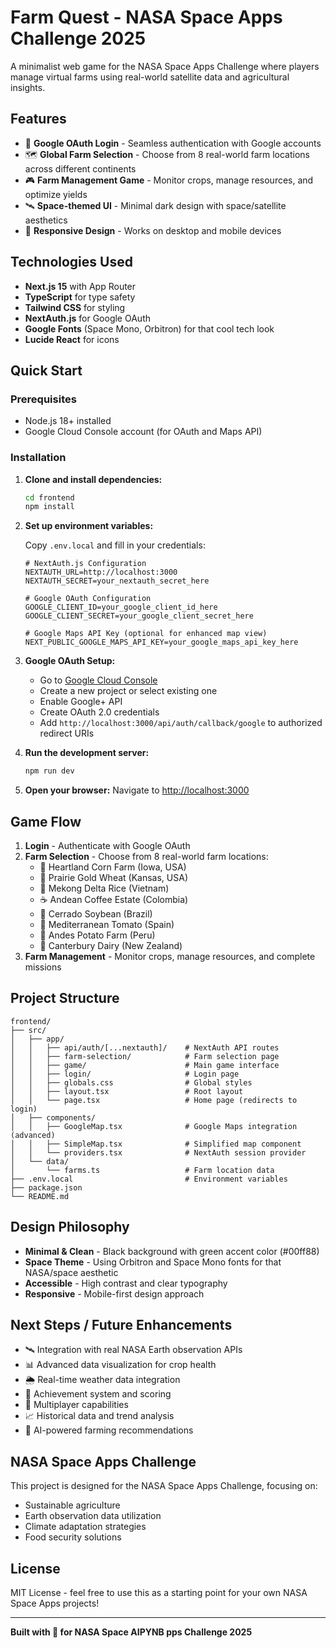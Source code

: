 # Farm Quest - NASA Space Apps Challenge 2025

A minimalist web game for the NASA Space Apps Challenge where players manage virtual farms using real-world satellite data and agricultural insights.

## Features

- 🔐 **Google OAuth Login** - Seamless authentication with Google accounts
- 🗺️ **Global Farm Selection** - Choose from 8 real-world farm locations across different continents
- 🎮 **Farm Management Game** - Monitor crops, manage resources, and optimize yields
- 🛰️ **Space-themed UI** - Minimal dark design with space/satellite aesthetics
- 📱 **Responsive Design** - Works on desktop and mobile devices

## Technologies Used

- **Next.js 15** with App Router
- **TypeScript** for type safety
- **Tailwind CSS** for styling
- **NextAuth.js** for Google OAuth
- **Google Fonts** (Space Mono, Orbitron) for that cool tech look
- **Lucide React** for icons

## Quick Start

### Prerequisites

- Node.js 18+ installed
- Google Cloud Console account (for OAuth and Maps API)

### Installation

1. **Clone and install dependencies:**
   ```bash
   cd frontend
   npm install
   ```

2. **Set up environment variables:**
   
   Copy `.env.local` and fill in your credentials:
   ```env
   # NextAuth.js Configuration
   NEXTAUTH_URL=http://localhost:3000
   NEXTAUTH_SECRET=your_nextauth_secret_here
   
   # Google OAuth Configuration
   GOOGLE_CLIENT_ID=your_google_client_id_here
   GOOGLE_CLIENT_SECRET=your_google_client_secret_here
   
   # Google Maps API Key (optional for enhanced map view)
   NEXT_PUBLIC_GOOGLE_MAPS_API_KEY=your_google_maps_api_key_here
   ```

3. **Google OAuth Setup:**
   - Go to [Google Cloud Console](https://console.cloud.google.com/)
   - Create a new project or select existing one
   - Enable Google+ API
   - Create OAuth 2.0 credentials
   - Add `http://localhost:3000/api/auth/callback/google` to authorized redirect URIs

4. **Run the development server:**
   ```bash
   npm run dev
   ```

5. **Open your browser:**
   Navigate to [http://localhost:3000](http://localhost:3000)

## Game Flow

1. **Login** - Authenticate with Google OAuth
2. **Farm Selection** - Choose from 8 real-world farm locations:
   - 🌽 Heartland Corn Farm (Iowa, USA)
   - 🌾 Prairie Gold Wheat (Kansas, USA)
   - 🍚 Mekong Delta Rice (Vietnam)
   - ☕ Andean Coffee Estate (Colombia)
   - 🫘 Cerrado Soybean (Brazil)
   - 🍅 Mediterranean Tomato (Spain)
   - 🥔 Andes Potato Farm (Peru)
   - 🥛 Canterbury Dairy (New Zealand)
3. **Farm Management** - Monitor crops, manage resources, and complete missions

## Project Structure

```
frontend/
├── src/
│   ├── app/
│   │   ├── api/auth/[...nextauth]/    # NextAuth API routes
│   │   ├── farm-selection/            # Farm selection page
│   │   ├── game/                      # Main game interface
│   │   ├── login/                     # Login page
│   │   ├── globals.css                # Global styles
│   │   ├── layout.tsx                 # Root layout
│   │   └── page.tsx                   # Home page (redirects to login)
│   ├── components/
│   │   ├── GoogleMap.tsx              # Google Maps integration (advanced)
│   │   ├── SimpleMap.tsx              # Simplified map component
│   │   └── providers.tsx              # NextAuth session provider
│   └── data/
│       └── farms.ts                   # Farm location data
├── .env.local                         # Environment variables
├── package.json
└── README.md
```

## Design Philosophy

- **Minimal & Clean** - Black background with green accent color (#00ff88)
- **Space Theme** - Using Orbitron and Space Mono fonts for that NASA/space aesthetic
- **Accessible** - High contrast and clear typography
- **Responsive** - Mobile-first design approach

## Next Steps / Future Enhancements

- 🛰️ Integration with real NASA Earth observation APIs
- 📊 Advanced data visualization for crop health
- 🌦️ Real-time weather data integration
- 🎯 Achievement system and scoring
- 👥 Multiplayer capabilities
- 📈 Historical data and trend analysis
- 🤖 AI-powered farming recommendations

## NASA Space Apps Challenge

This project is designed for the NASA Space Apps Challenge, focusing on:
- Sustainable agriculture
- Earth observation data utilization
- Climate adaptation strategies
- Food security solutions

## License

MIT License - feel free to use this as a starting point for your own NASA Space Apps projects!

---

**Built with 💚 for NASA Space AIPYNB pps Challenge 2025**
